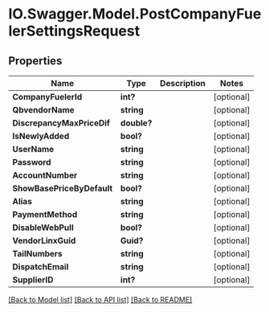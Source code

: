 # IO.Swagger.Model.PostCompanyFuelerSettingsRequest
## Properties

Name | Type | Description | Notes
------------ | ------------- | ------------- | -------------
**CompanyFuelerId** | **int?** |  | [optional] 
**QbvendorName** | **string** |  | [optional] 
**DiscrepancyMaxPriceDif** | **double?** |  | [optional] 
**IsNewlyAdded** | **bool?** |  | [optional] 
**UserName** | **string** |  | [optional] 
**Password** | **string** |  | [optional] 
**AccountNumber** | **string** |  | [optional] 
**ShowBasePriceByDefault** | **bool?** |  | [optional] 
**Alias** | **string** |  | [optional] 
**PaymentMethod** | **string** |  | [optional] 
**DisableWebPull** | **bool?** |  | [optional] 
**VendorLinxGuid** | **Guid?** |  | [optional] 
**TailNumbers** | **string** |  | [optional] 
**DispatchEmail** | **string** |  | [optional] 
**SupplierID** | **int?** |  | [optional] 

[[Back to Model list]](../README.md#documentation-for-models) [[Back to API list]](../README.md#documentation-for-api-endpoints) [[Back to README]](../README.md)


